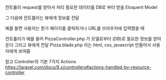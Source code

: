 컨트롤러 request를 받아서 처리 
필요한 데이터를 DB로 부터 받음 
Eloquent Model 

그 다음에 컨트롤러는 뷰에게 정보를 전달

예를 들면 사용자는 뭔가 페이지를 클릭하거나 URL를 브라우저에
입력했을 때 

컨트롤러가 예를 들어 PizzaController.php 가 
모델로부터 (DB)로 필요한 정보를 받아온다
그리고 뷰에게 전달
Pizza.blade.php 라는 html, css, javascript 만들어서
사용자에게 보여줌


참고 Controller의 기본 7가지 Actions
https://laravel.com/docs/8.x/controllers#actions-handled-by-resource-controller